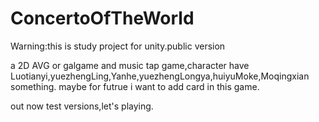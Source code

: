 # ConcertoOfTheWorld
Warning:this is study project for unity.public version

a 2D AVG or galgame and music tap game,character have Luotianyi,yuezhengLing,Yanhe,yuezhengLongya,huiyuMoke,Moqingxian something.  maybe for futrue i want to add card in this game.

out now test versions,let's playing.
